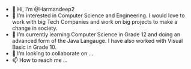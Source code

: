 - 👋 Hi, I’m @Harmandeep2
- 👀 I’m interested in Computer Science and Engineering. I would love to work with big Tech Companies and work on big projects to make a change in society. 
- 🌱 I’m currently learning Computer Science in Grade 12 and doing an advanced form of the Java Langauge. I have also worked with Visual Basic in Grade 10.
- 💞️ I’m looking to collaborate on ...
- 📫 How to reach me ...

<!---
Harmandeep2/Harmandeep2 is a ✨ special ✨ repository because its `README.md` (this file) appears on your GitHub profile.
You can click the Preview link to take a look at your changes.
--->
